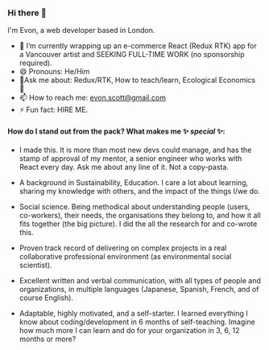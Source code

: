 ### Hi there 👋 

I'm Evon, a web developer based in London.

- 🔭 I’m currently wrapping up an e-commerce React (Redux RTK) app for a Vancouver artist and SEEKING FULL-TIME WORK (no sponsorship required).
- 😄 Pronouns: He/Him
- 💬Ask me about: Redux/RTK, How to teach/learn, Ecological Economics 🤔
- 📫 How to reach me: evon.scott@gmail.com
- ⚡ Fun fact: HIRE ME.

#### How do I stand out from the pack? What makes me ✨ _special_ ✨:

- I made this. It is more than most new devs could manage, and has the stamp of approval of my mentor, a senior engineer who works with React every day. Ask me about any line of it. Not a copy-pasta.

- A background in Sustainability, Education. I care a lot about learning, sharing my knowledge with others, and the impact of the things I/we do.

- Social science. Being methodical about understanding people (users, co-workers), their needs, the organisations they belong to, and how it all fits together (the big picture). I did the all the research for and co-wrote this.

- Proven track record of delivering on complex projects in a real collaborative professional environment (as environmental social scientist).

- Excellent written and verbal communication, with all types of people and organizations, in multiple languages (Japanese, Spanish, French, and of course English).

- Adaptable, highly motivated, and a self-starter. I learned everything I know about coding/development in 6 months of self-teaching. Imagine how much more I can learn and do for your organization in 3, 6, 12 months or more?
